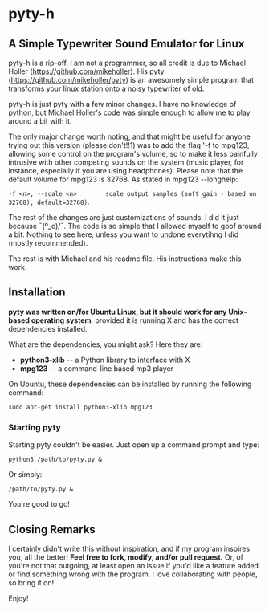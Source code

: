 pyty-h
======
A Simple Typewriter Sound Emulator for Linux
--------------------------------------------

pyty-h is a rip-off. I am not a programmer, so all credit is due to Michael Holler (https://github.com/mikeholler). His pyty (https://github.com/mikeholler/pyty) is an awesomely simple program that transforms your linux station onto a noisy typewriter of old.

pyty-h is just pyty with a few minor changes. I have no knowledge of python, but Michael Holler's code was simple enough to allow me to play around a bit with it.

The only major change worth noting, and that might be useful for anyone trying out this version (please don't!!1) was to add the flag '-f <any number> to mpg123, allowing some control on the program's volume, so to make it less painfully intrusive with other competing sounds on the system (music player, for instance, especially if you are using headphones). Please note that the default volume for mpg123 is 32768. As stated in mpg123 --longhelp:

```-f <n>, --scale <n>        scale output samples (soft gain - based on 32768), default=32768)```.

The rest of the changes are just customizations of sounds. I did it just because ¯\(º_o)/¯. The code is so simple that I allowed myself to goof around a bit. Nothing to see here, unless you want to undone everytihng I did (mostly recommended).

The rest is with Michael and his readme file. His instructions make this work.



Installation
------------

**pyty was written on/for Ubuntu Linux, but it should work for any Unix-based
operating system**, provided it is running X and has the correct dependencies
installed.

What are the dependencies, you might ask? Here they are:
- **python3-xlib** -- a Python library to interface with X
- **mpg123**      -- a command-line based mp3 player

On Ubuntu, these dependencies can be installed by running the following
command:

    sudo apt-get install python3-xlib mpg123

### Starting pyty ###

Starting pyty couldn't be easier. Just open up a command prompt and type:

    python3 /path/to/pyty.py &

Or simply:

    /path/to/pyty.py &

You're good to go!

Closing Remarks
---------------

I certainly didn't write this without inspiration, and if my program inspires
you, all the better! **Feel free to fork, modify, and/or pull request.** Or, of
you're not that outgoing, at least open an issue if you'd like a feature added
or find something wrong with the program. I love collaborating with people, so
bring it on!

Enjoy!
